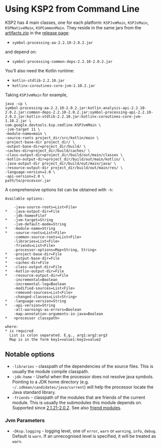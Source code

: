 # Using KSP2 from Command Line

KSP2 has 4 main classes, one for each platform: `KSPJvmMain`, `KSPJsMain`, `KSPNativeMain`, `KSPCommonMain`. They reside
in the same jars from the
[artifacts.zip](https://github.com/google/ksp/releases/download/2.2.10-2.0.2/artifacts.zip) in the
[release page](https://github.com/google/ksp/releases/tag/2.2.10-2.0.2):
* `symbol-processing-aa-2.2.10-2.0.2.jar`

and depend on:
* `symbol-processing-common-deps-2.2.10-2.0.2.jar`

You’ll also need the Kotlin runtime:
* `kotlin-stdlib-2.2.10.jar`
* `kotlinx-coroutines-core-jvm-1.10.2.jar`

Taking `KSPJvmMain` for example,

```
java -cp \
symbol-processing-aa-2.2.10-2.0.2.jar:kotlin-analysis-api-2.2.10-2.0.2.jar:common-deps-2.2.10-2.0.2.jar:symbol-processing-api-2.2.10-2.0.2.jar:kotlin-stdlib-2.2.10.jar:kotlinx-coroutines-core-jvm-1.10.2.jar \
com.google.devtools.ksp.cmdline.KSPJvmMain \
-jvm-target 11 \
-module-name=main \
-source-roots project_dir/src/kotlin/main \
-project-base-dir project_dir/ \
-output-base-dir=project_dir/build/ \
-caches-dir=project_dir/build/caches/ \
-class-output-dir=project_dir/build/out/main/classes \
-kotlin-output-dir=project_dir/build/out/main/kotlin/ \
-java-output-dir project_dir/build/out/main/java/ \
-resource-output-dir project_dir/build/out/main/res/ \
-language-version=2.0 \
-api-version=2.0 \
path/to/processor.jar
```

A comprehensive options list can be obtained with `-h`:

```
Available options:

    -java-source-roots=List<File>
*   -java-output-dir=File
    -jdk-home=File?
*   -jvm-target=String
    -jvm-default-mode=String
*   -module-name=String
*   -source-roots=List<File>
    -common-source-roots=List<File>
    -libraries=List<File>
    -friends=List<File>
    -processor-options=Map<String, String>
*   -project-base-dir=File
*   -output-base-dir=File
*   -caches-dir=File
*   -class-output-dir=File
*   -kotlin-output-dir=File
*   -resource-output-dir=File
    -incremental=Boolean
    -incremental-log=Boolean
    -modified-sources=List<File>
    -removed-sources=List<File>
    -changed-classes=List<String>
*   -language-version=String
*   -api-version=String
    -all-warnings-as-errors=Boolean
    -map-annotation-arguments-in-java=Boolean
*   <processor classpath>

where:
* is required
  List is colon separated. E.g., arg1:arg2:arg3
  Map is in the form key1=value1:key2=value2
```

## Notable options

* `-libraries` - classpath of the dependencies of the source files. This is usually the module compile classpath.
* `-jdk-home` - Useful when the processor does not resolve java symbols. Pointing to a JDK home directory
  (e.g. `~/.sdkman/candidates/java/current`) will help the processor locate the Java standard library.
* `-friends` - classpath of the modules that are friends of the current module. This is usually the
  submodules this module depends on. Supported since [2.1.21-2.0.2](https://github.com/google/ksp/releases/tag/2.1.21-2.0.2). See also [friend modules](https://kotlinlang.org/api/kotlin-gradle-plugin/kotlin-gradle-plugin-api/org.jetbrains.kotlin.gradle.tasks/-base-kotlin-compile/friend-paths.html).

### Jvm Parameters

* `-Dksp.logging` - logging level, one of `error`, `warn` or `warning`, `info`, `debug`. Default is `warn`. If an unrecognised level is specified, it will be treated as `warn`.